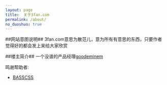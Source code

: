 ```yaml
---
layout: page
title:  关于3fan.com
permalink: /about/
no_duoshuo: true
---
```


##网站意图说明##
3fan.com意思为散范儿，意为所有有意思的东西，只要作者觉得好的都会发上来给大家欣赏


##楼主简介##
一个没谱的产品经理[goodeminem](http://weibo.com/goodeminem)

鸣谢帮助者:

* [BASSCSS](http://wzw828.com)

